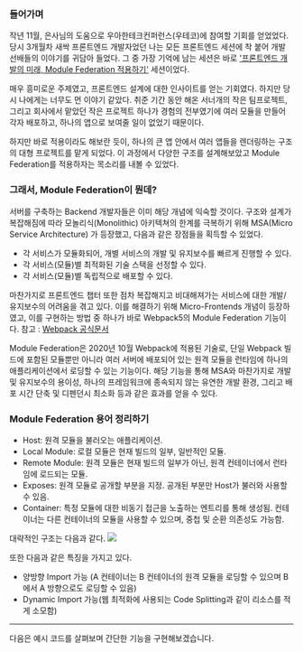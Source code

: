 ### 들어가며

작년 11월, 은사님의 도움으로 우아한테크컨퍼런스(우테코)에 참여할 기회를 얻었었다. 
당시 3개월차 새싹 프론트엔드 개발자었던 나는 모든 프론트엔드 세션에 착 붙어 개발 선배들의 이야기를 귀담아 들었다.
그 중 가장 기억에 남는 세션은 바로 ['프론트엔드 개발의 미래, Module Federation 적용하기'](https://youtu.be/-jYSGaPAEHE?si=7vmjRLVjzRg7YruQ) 세션이었다.

매우 흥미로운 주제였고, 프론트엔드 설계에 대한 인사이트를 얻는 기회였다.
하지만 당시 나에게는 너무도 먼 이야기 같았다.
취준 기간 동안 해온 서너개의 작은 팀프로젝트, 그리고 회사에서 맡았던 작은 프로젝트 하나가 경험의 전부였기에 여러 모듈을 만들어 각자 배포하고, 하나의 앱으로 보여줄 일이 없었기 때문이다.

하지만 바로 적용이라도 해보란 듯이, 하나의 큰 앱 안에서 여러 앱들을 렌더링하는 구조의 대형 프로젝트를 맡게 되었다.
이 과정에서 다양한 구조를 설계해보았고 Module Federation를 적용하자는 목소리를 내볼 수 있었다.

### 그래서, Module Federation이 뭔데?
서버를 구축하는 Backend 개발자들은 이미 해당 개념에 익숙할 것이다. 
구조와 설계가 복잡해짐에 따라 모놀리식(Monolithic) 아키텍쳐의 한계를 극복하기 위해 MSA(Micro Service Architecture) 가 등장했고, 
다음과 같은 장점들을 획득할 수 있었다.
* 각 서비스가 모듈화되어, 개별 서비스의 개발 및 유지보수를 빠르게 진행할 수 있다.
* 각 서비스(모듈)별 최적화된 기술 스택을 선정할 수 있다.
* 각 서비스(모듈)별 독립적으로 배포할 수 있다.

마찬가지로 프론트엔드 챕터 또한 점차 복잡해지고 비대해져가는 서비스에 대한 개발/유지보수의 어려움을 겪고 있다.
이를 해결하기 위해 Micro-Frontends 개념이 등장하였고, 이를 구현하는 방법 중 하나가 바로 Webpack5의 Module Federation 기능이다.
참고 : [Webpack 공식문서](https://webpack.kr/concepts/module-federation/)

Module Federation은 2020년 10월 Webpack에 적용된 기술로,
단일 Webpack 빌드에 포함된 모듈뿐만 아니라 여러 서버에 배포되어 있는 원격 모듈을 런타임에 하나의 애플리케이션에서 로딩할 수 있는 기능이다.
해당 기능을 통해 MSA와 마찬가지로 개발 및 유지보수의 용이성, 하나의 프레임워크에 종속되지 않는 유연한 개발 환경, 그리고 배포 시간 단축 및 디펜던시 최소화 등과 같은 효과를 얻을 수 있다.

### Module Federation 용어 정리하기
* Host: 원격 모듈을 불러오는 애플리케이션.
* Local Module: 로컬 모듈은 현재 빌드의 일부, 일반적인 모듈.
* Remote Module: 원격 모듈은 현재 빌드의 일부가 아닌, 원격 컨테이너에서 런타임에 로드되는 모듈.
* Exposes: 원격 모듈로 공개할 부분을 지정. 공개된 부분만 Host가 불러와 사용할 수 있음.
* Container: 특정 모듈에 대한 비동기 접근을 노출하는 엔트리를 통해 생성됨. 컨테이너는 다른 컨테이너의 모듈을 사용할 수 있으며, 중첩 및 순환 의존성도 가능함.

대략적인 구조는 다음과 같다.
![](https://velog.velcdn.com/images/hayou/post/1c9ceef7-4274-4065-8200-1d061370b068/image.png)

또한 다음과 같은 특징을 가지고 있다.

* 양방향 Import 가능 (A 컨테이너는 B 컨테이너의 원격 모듈을 로딩할 수 있으며 B에서 A 방향으로도 로딩할 수 있음)
* Dynamic Import 가능(웹 최적화에 사용되는 Code Splitting과 같이 리소스를 적게 소모함)

--- 

다음은 예시 코드를 살펴보며 간단한 기능을 구현해보겠습니다.